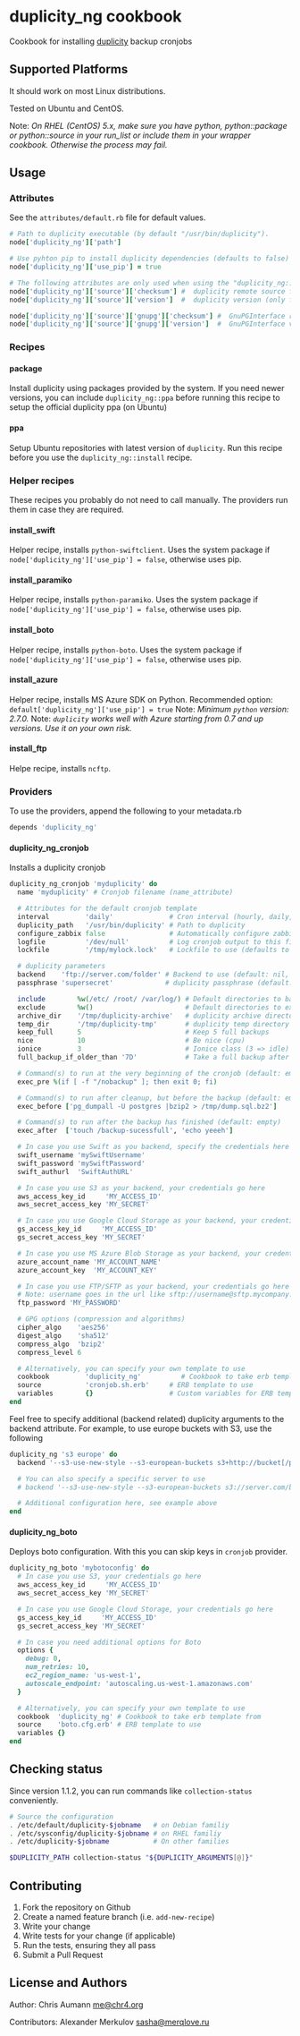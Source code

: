 # duplicity\_ng cookbook

Cookbook for installing [duplicity](http://duplicity.nongnu.org/) backup cronjobs

## Supported Platforms

It should work on most Linux distributions.

Tested on Ubuntu and CentOS.

Note: *On RHEL (CentOS) 5.x, make sure you have python, python::package or python::source in your run_list or include them in your wrapper cookbook. Otherwise the process may fail.*

## Usage

### Attributes

See the `attributes/default.rb` file for default values.

```ruby
# Path to duplicity executable (by default "/usr/bin/duplicity").
node['duplicity_ng']['path']

# Use pyhton pip to install duplicity dependencies (defaults to false)
node['duplicity_ng']['use_pip'] = true

# The following attributes are only used when using the "duplicity_ng::source" recipe
node['duplicity_ng']['source']['checksum'] #  duplicity remote source file checksum.
node['duplicity_ng']['source']['version']  #  duplicity version (only for "source" install method).

node['duplicity_ng']['source']['gnupg']['checksum'] #  GnuPGInterface remote source file checksum.
node['duplicity_ng']['source']['gnupg']['version']  #  GnuPGInterface version.
```

### Recipes

#### package

Install duplicity using packages provided by the system. If you need newer versions, you can include
`duplicity_ng::ppa` before running this recipe to setup the official duplicity ppa (on Ubuntu)

#### ppa

Setup Ubuntu repositories with latest version of `duplicity`.
Run this recipe before you use the `duplicity_ng::install` recipe.


### Helper recipes

These recipes you probably do not need to call manually.
The providers run them in case they are required.

#### install\_swift

Helper recipe, installs `python-swiftclient`.
Uses the system package if `node['duplicity_ng']['use_pip'] = false`, otherwise uses pip.

#### install\_paramiko

Helper recipe, installs `python-paramiko`.
Uses the system package if `node['duplicity_ng']['use_pip'] = false`, otherwise uses pip.

#### install\_boto

Helper recipe, installs `python-boto`.
Uses the system package if `node['duplicity_ng']['use_pip'] = false`, otherwise uses pip.

#### install\_azure

Helper recipe, installs MS Azure SDK on Python.
Recommended option: `default['duplicity_ng']['use_pip'] = true`
Note: *Minimum `python` version: 2.7.0.*
Note: *`duplicity` works well with Azure starting from 0.7 and up versions. Use it on your own risk.*

#### install\_ftp

Helpe recipe, installs `ncftp`.



### Providers

To use the providers, append the following to your metadata.rb

```ruby
depends 'duplicity_ng'
```

#### duplicity\_ng\_cronjob

Installs a duplicity cronjob

```ruby
duplicity_ng_cronjob 'myduplicity' do
  name 'myduplicity' # Cronjob filename (name_attribute)

  # Attributes for the default cronjob template
  interval         'daily'              # Cron interval (hourly, daily, monthly)
  duplicity_path   '/usr/bin/duplicity' # Path to duplicity
  configure_zabbix false                # Automatically configure zabbix user paremeters
  logfile          '/dev/null'          # Log cronjob output to this file
  lockfile         '/tmp/mylock.lock'   # Lockfile to use (defaults to /tmp/duplicity-$name)

  # duplicity parameters
  backend    'ftp://server.com/folder' # Backend to use (default: nil, required!)
  passphrase 'supersecret'             # duplicity passphrase (default: nil, required!)

  include        %w(/etc/ /root/ /var/log/) # Default directories to backup
  exclude        %w()                       # Default directories to exclude from backup
  archive_dir    '/tmp/duplicity-archive'   # duplicity archive directory
  temp_dir       '/tmp/duplicity-tmp'       # duplicity temp directory
  keep_full      5                          # Keep 5 full backups
  nice           10                         # Be nice (cpu)
  ionice         3                          # Ionice class (3 => idle)
  full_backup_if_older_than '7D'            # Take a full backup after this interval

  # Command(s) to run at the very beginning of the cronjob (default: empty)
  exec_pre %(if [ -f "/nobackup" ]; then exit 0; fi)

  # Command(s) to run after cleanup, but before the backup (default: empty)
  exec_before ['pg_dumpall -U postgres |bzip2 > /tmp/dump.sql.bz2']

  # Command(s) to run after the backup has finished (default: empty)
  exec_after  ['touch /backup-sucessfull', 'echo yeeeh']

  # In case you use Swift as you backend, specify the credentials here
  swift_username 'mySwiftUsername'
  swift_password 'mySwiftPassword'
  swift_authurl  'SwiftAuthURL'

  # In case you use S3 as your backend, your credentials go here
  aws_access_key_id     'MY_ACCESS_ID'
  aws_secret_access_key 'MY_SECRET'

  # In case you use Google Cloud Storage as your backend, your credentials go here
  gs_access_key_id     'MY_ACCESS_ID'
  gs_secret_access_key 'MY_SECRET'

  # In case you use MS Azure Blob Storage as your backend, your credentials go here
  azure_account_name 'MY_ACCOUNT_NAME'
  azure_account_key  'MY_ACCOUNT_KEY'

  # In case you use FTP/SFTP as your backend, your credentials go here
  # Note: username goes in the url like sftp://username@sftp.mycompany.com/
  ftp_password 'MY_PASSWORD'

  # GPG options (compression and algorithms)
  cipher_algo    'aes256'
  digest_algo    'sha512'
  compress_algo  'bzip2'
  compress_level 6

  # Alternatively, you can specify your own template to use
  cookbook         'duplicity_ng'          # Cookbook to take erb template from
  source           'cronjob.sh.erb'     # ERB template to use
  variables        {}                   # Custom variables for ERB template
end
```

Feel free to specify additional (backend related) duplicity arguments to the backend attribute.
For example, to use europe buckets with S3, use the following

```ruby
duplicity_ng 's3 europe' do
  backend '--s3-use-new-style --s3-european-buckets s3+http://bucket[/prefix]'

  # You can also specify a specific server to use
  # backend '--s3-use-new-style --s3-european-buckets s3://server.com/bucket[/prefix]'

  # Additional configuration here, see example above
end
```

#### duplicity\_ng\_boto

Deploys boto configuration. With this you can skip keys in `cronjob` provider.

```ruby
duplicity_ng_boto 'mybotoconfig' do
  # In case you use S3, your credentials go here
  aws_access_key_id     'MY_ACCESS_ID'
  aws_secret_access_key 'MY_SECRET'

  # In case you use Google Cloud Storage, your credentials go here
  gs_access_key_id     'MY_ACCESS_ID'
  gs_secret_access_key 'MY_SECRET'

  # In case you need additional options for Boto
  options {
    debug: 0,
    num_retries: 10,
    ec2_region_name: 'us-west-1',
    autoscale_endpoint: 'autoscaling.us-west-1.amazonaws.com'
  }

  # Alternatively, you can specify your own template to use
  cookbook  'duplicity_ng' # Cookbook to take erb template from
  source    'boto.cfg.erb' # ERB template to use
  variables {}
end
```

## Checking status

Since version 1.1.2, you can run commands like `collection-status` conveniently.

```bash
# Source the configuration
. /etc/default/duplicity-$jobname   # on Debian familiy
. /etc/sysconfig/duplicity-$jobname # on RHEL familiy
. /etc/duplicity-$jobname           # On other families

$DUPLICITY_PATH collection-status "${DUPLICITY_ARGUMENTS[@]}"
```


## Contributing

1. Fork the repository on Github
2. Create a named feature branch (i.e. `add-new-recipe`)
3. Write your change
4. Write tests for your change (if applicable)
5. Run the tests, ensuring they all pass
6. Submit a Pull Request


## License and Authors

Author: Chris Aumann <me@chr4.org>

Contributors: Alexander Merkulov <sasha@merqlove.ru>
